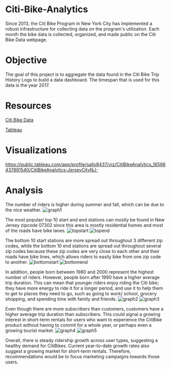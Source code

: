 # Citi-Bike-Analytics
Since 2013, the Citi Bike Program in New York City has implemented a robust infrastructure for collecting data on the program's utilization. Each month the bike data is collected, organized, and made public on the Citi Bike Data webpage.

# Objective
The goal of this project is to aggregate the data found in the Citi Bike Trip History Logs to build a data dashboard. The timespan that is used for this data is the year 2017.

# Resources
[Citi Bike Data](https://ride.citibikenyc.com/system-data)

[Tableau](https://public.tableau.com/en-us/s/)

# Visualizations
https://public.tableau.com/app/profile/sally8437/viz/CitiBikeAnalytics_16566437891540/CitiBikeAnalytics-JerseyCityNJ- 

# Analysis
The number of riders is higher during summer and fall, which can be due to the nice weather. 
![graph1](Images/graph1.PNG)

The most popular/ top 10 start and end stations can mostly be found in New Jersey zipcode 07302 since this area is mostly residential homes and most of the roads have bike lanes.
![topstart](Images/top10start.PNG)
![topend](Images/top10end.PNG)

The bottom 10 start stations are more spread out throughout 3 different zip codes, while the bottom 10 end stations are spread out throughout several zip codes because these zip codes are very close to each other and their roads have bike lines, which allows riders to easily bike from one zip code to another.
![bottomstart](Images/bottom10start.PNG)
![bottomend](Images/bottom10end.PNG)

In addition, people born between 1980 and 2000 represent the highest number of riders. However, people born after 1990 have a higher average trip duration. This can mean that younger riders enjoy riding the Citi bike; they have more energy to ride it for a longer period, and use it to help them to get to places they need to go, such as going to work/ school, grocery shopping, and spending time with family and friends. 
![graph2](Images/graph2.PNG)
![graph3](Images/graph3.PNG)

Even though there are more subscribers than customers, customers have a higher average trip duration than subscribers. This could signal a growing interest in short-term rentals for users who want to experience the CitiBike product without having to commit for a whole year, or perhaps even a growing tourist market.
![graph4](Images/graph4.PNG)
![graph5](Images/graph5.PNG)

Overall, there is steady ridership growth across user types, suggesting a healthy demand for CitiBikes. Current year-to-date growth rates also suggest a growing market for short-term rentals. Therefore, recommendations would be to focus marketing campaigns towards those users.
